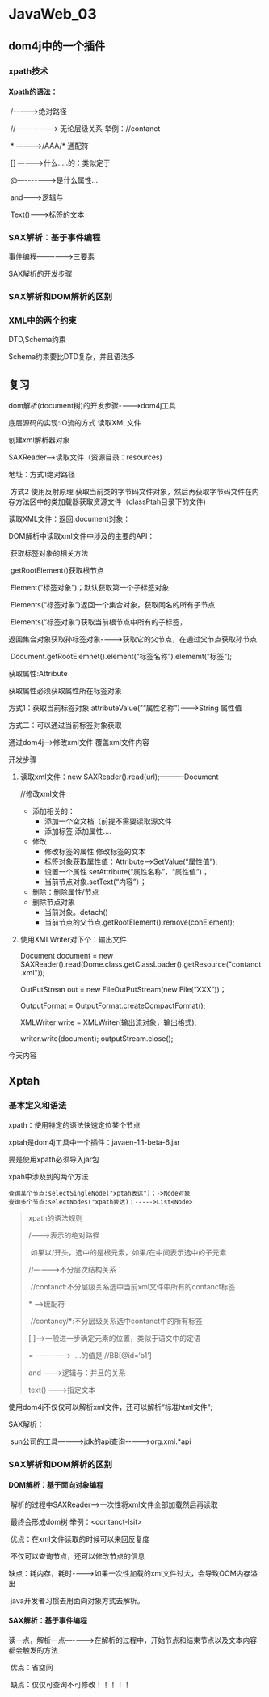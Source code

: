 # JavaWeb_03

## dom4j中的一个插件

### xpath技术

#### Xpath的语法：

​	/---—->绝对路径

​	//–--—--—--> 无论层级关系 举例：//contanct

​	\* ———–>/AAA/* 通配符

​	[] ———–>什么…..的：类似定于

​	@—-----—->是什么属性…

​	and———>逻辑与

​	Text()———>标签的文本

### SAX解析：基于事件编程

事件编程—–—--->三要素

SAX解析的开发步骤



### SAX解析和DOM解析的区别



### XML中的两个约束

DTD,Schema约束

Schema约束要比DTD复杂，并且语法多



## 复习

dom解析(document树)的开发步骤---->dom4j工具

底层源码的实现:IO流的方式  读取XML文件

创建xml解析器对象

SAXReader—>读取文件（资源目录：resources)

地址：方式1绝对路径

​	方式2 使用反射原理 获取当前类的字节码文件对象，然后再获取字节码文件在内存方法区中的类加载器获取资源文件（classPtah目录下的文件)

读取XML文件：返回:document对象：

DOM解析中读取xml文件中涉及的主要的API：

​	获取标签对象的相关方法

​	getRootElement()获取根节点

​	Element(“标签对象”)；默认获取第一个子标签对象

​	Elements(“标签对象”)返回一个集合对象，获取同名的所有子节点

​	Elements(“标签对象”)获取当前根节点中所有的子标签，

返回集合对象获取孙标签对象-—–->获取它的父节点，在通过父节点获取孙节点

​	Document.getRootElemnet().element(“标签名称”).elememt(”标签“);

获取属性:Attribute

获取属性必须获取属性所在标签对象

方式1：获取当前标签对象.attributeValue(”“属性名称”)–—->String 属性值

方式二：可以通过当前标签对象获取



通过dom4j—->修改xml文件  覆盖xml文件内容

开发步骤

1. 读取xml文件：new SAXReader().read(url);———-Document

   //修改xml文件

   - 添加相关的：
     - 添加一个空文档（前提不需要读取源文件
     - 添加标签 添加属性….
   - 修改
     - 修改标签的属性 修改标签的文本
     - 标签对象获取属性值：Attribute——>SetValue(“属性值”);
     - 设置一个属性 setAttribute(“属性名称”，“属性值”)；
     - 当前节点对象.setText(“内容”）；
   - 删除：删除属性/节点
   - 删除节点对象
     - 当前对象。detach()
     - 当前节点的父节点.getRootElement().remove(conElement);

2. 使用XMLWriter对下个：输出文件

   Document document = new 	SAXReader().read(Dome.class.getClassLoader().getResource("contanct.xml"));

   OutPutStrean out  = new FileOutPutStream(new File(“XXX”))；

   OutputFormat  = OutputFormat.createCompactFormat();

   XMLWriter write = XMLWriter(输出流对象，输出格式);

   writer.write(document);
     outputStream.close();







今天内容

## Xptah

### 基本定义和语法

xpath：使用特定的语法快速定位某个节点

xptah是dom4j工具中一个插件：javaen-1.1-beta-6.jar

要是使用xpath必须导入jar包



xpah中涉及到的两个方法

```
查询某个节点:selectSingleNode("xptah表达")；->Node对象
查询多个节点:selectNodes("xpath表达)；----->List<Node>
```



> xpath的语法规则
>
> /–-->表示的绝对路径
>
> ​	如果以/开头，选中的是根元素，如果/在中间表示选中的子元素
>
> //—–-->不分层次结构关系：
>
> ​	//contanct:不分层级关系选中当前xml文件中所有的contanct标签
>
> \* —–>统配符
>
> ​	//contancy/*:不分层级关系选中contanct中的所有标签
>
> [ ]——>一般进一步确定元素的位置，类似于语文中的定语
>
> = --—-—--> ….的值是   //BB[@id=‘b1’]
>
> and  ———>逻辑与：并且的关系
>
> text() ———>指定文本

使用dom4j不仅仅可以解析xml文件，还可以解析“标准html文件“;

SAX解析：

​	sun公司的工具—––->jdk的api查询----->org.xml.\*api

### SAX解析和DOM解析的区别



#### DOM解析：基于面向对象编程

​	解析的过程中SAXReader——>一次性将xml文件全部加载然后再读取

​	最终会形成dom树 举例：\<contanct-lsit>

​	优点：在xml文件读取的时候可以来回反复度

​	不仅可以查询节点，还可以修改节点的信息

​	缺点：耗内存，耗时-—-->如果一次性加载的xml文件过大，会导致OOM内存溢出



​	java开发者习惯去用面向对象方式去解析。

#### SAX解析：基于事件编程

​	读一点，解析一点—---->在解析的过程中，开始节点和结束节点以及文本内容都会触发的方法

​	优点：省空间

​	缺点：仅仅可查询不可修改！！！！！

​	

